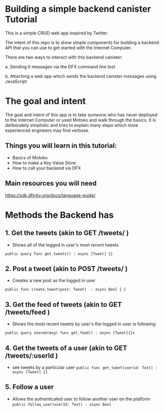 # Building a simple backend canister Tutorial

This is a simple CRUD web app inspired by Twitter.

The intent of this repo is to show simple components for building a backend API that you can use to get started with the Internet Computer.

There are two ways to interact with this backend canister:

  a. Sending it messages via the DFX command line tool

  b. Attaching a web app which sends the backend canister messages using JavaScript

# The goal and intent

The goal and intent of this app is to take someone who has never deployed to the Internet Computer or used Motoko and walk through the basics. It is deliberately simplistic and tries to explain many steps which more experienced engineers may find verbose.

## Things you will learn in this tutorial:
- Basics of Motoko
- How to make a Key Value Store
- How to call your backend via DFX

## Main resources you will need

https://sdk.dfinity.org/docs/language-guide/

# Methods the Backend has

## 1. Get the tweets (akin to GET /tweets/ )
- Shows all of the logged in user's most recent tweets

`public query func get_tweets() : async [Tweet] {}`

## 2. Post a tweet (akin to POST /tweets/ )
- Creates a new post as the logged in user

`public func create_tweet(post: Tweet)  : async Bool { }`

## 3. Get the feed of tweets (akin to GET /tweets/feed )
- Shows the most recent tweets by user's the logged in user is following

`public query shared(msg) func get_feed() : async [Tweet]{}s`

## 4. Get the tweets of a user (akin to GET /tweets/:userId )
- see tweets by a particular user
`public func get_tweet(userid: Text) : async [Tweet] {}`

## 5. Follow a user
- Allows the authenticated user to follow another user on the platform
`public follow_user(userId: Text) : async Bool`